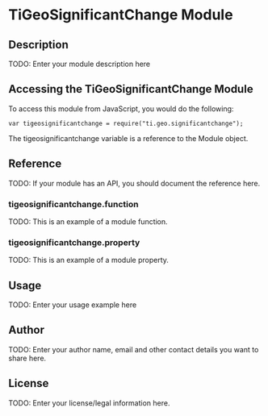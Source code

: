 # TiGeoSignificantChange Module

## Description

TODO: Enter your module description here

## Accessing the TiGeoSignificantChange Module

To access this module from JavaScript, you would do the following:

    var tigeosignificantchange = require("ti.geo.significantchange");

The tigeosignificantchange variable is a reference to the Module object.

## Reference

TODO: If your module has an API, you should document
the reference here.

### tigeosignificantchange.function

TODO: This is an example of a module function.

### tigeosignificantchange.property

TODO: This is an example of a module property.

## Usage

TODO: Enter your usage example here

## Author

TODO: Enter your author name, email and other contact
details you want to share here.

## License

TODO: Enter your license/legal information here.
